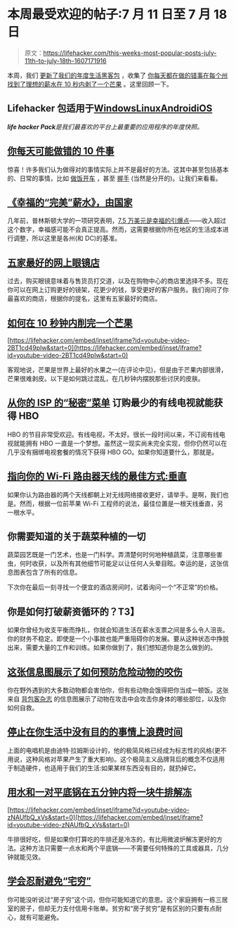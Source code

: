 # 本周最受欢迎的帖子:7 月 11 日至 7 月 18 日

> 原文：<https://lifehacker.com/this-weeks-most-popular-posts-july-11th-to-july-18th-1607171916>

本周，我们 [更新了我们的年度生活黑客包](https://lifehacker.com/lifehacker-pack-for-android-our-list-of-the-essential-819094535) ，收集了 [你每天都在做的错事](http://lifehacker.com/top-10-things-you-might-be-doing-wrong-every-day-1603832593)[在每个州找到了理想的薪水](http://lifehacker.com/the-perfect-salary-for-happiness-by-state-1605278164)[在 10 秒内剥了一个芒果](http://lifehacker.com/how-to-peel-a-mango-in-under-10-seconds-1603398060) 。这里回顾一下。



## Lifehacker 包适用于[Windows](http://lifehacker.com/lifehacker-pack-for-windows-our-list-of-the-best-windo-787533613)[Linux](http://lifehacker.com/lifehacker-pack-for-linux-our-list-of-the-essential-li-815376368)[Android](http://lifehacker.com/lifehacker-pack-for-android-our-list-of-the-essential-819094535)[iOS](http://lifehacker.com/lifehacker-pack-for-iphone-our-list-of-the-essential-i-804543677)

***life hacker Pack**是我们最喜欢的平台上最重要的应用程序的年度快照。*

## [你每天可能做错的 10 件事](http://lifehacker.com/top-10-things-you-might-be-doing-wrong-every-day-1603832593)

惊喜！许多我们认为做得对的事情实际上并不是最好的方法。这其中甚至包括基本的、日常的事情，比如 [做饭](http://lifehacker.com/the-stupid-things-you-do-in-the-kitchen-and-how-to-fix-5903931)[开车](http://lifehacker.com/top-10-ways-to-become-a-better-driver-1596820145) ，甚至 [握手](http://lifehacker.com/avoid-these-five-mistakes-and-never-give-a-bad-handshak-1178784076) (当然是分开的)。让我们来看看。

## [《幸福的“完美”薪水》，由国家](http://lifehacker.com/the-perfect-salary-for-happiness-by-state-1605278164)

几年前，普林斯顿大学的一项研究表明，[7.5 万美元是幸福的引爆点](http://lifehacker.com/75-000-is-the-perfect-salary-for-happiness-5632191)——收入超过这个数字，幸福感可能不会真正提高。然而，这需要根据你所在地区的生活成本进行调整，所以这里是各州(和 DC)的基准。

## [五家最好的网上眼镜店](http://lifehacker.com/five-best-online-glasses-stores-1603858245)

过去，购买眼镜意味着与售货员打交道，以及在购物中心的商店里选择不多。现在你可以在网上订购更好的镜架，花更少的钱，享受更好的客户服务。我们询问了你最喜欢的商店，根据你的提名，这里有五家最好的商店。

## [如何在 10 秒钟内削完一个芒果](http://lifehacker.com/how-to-peel-a-mango-in-under-10-seconds-1603398060)

 [https://lifehacker.com/embed/inset/iframe?id=youtube-video-2BT1cd49pIw&start=0](https://lifehacker.com/embed/inset/iframe?id=youtube-video-2BT1cd49pIw&start=0) 

客观地说，芒果是世界上最好的水果之一(在评论中见)，但是由于芒果内部很滑，芒果很难剥皮。以下是如何跳过混乱，在几秒钟内摆脱那些讨厌的皮肤。

## [从你的 ISP 的“秘密”菜单](http://lifehacker.com/get-hbo-without-cable-by-ordering-from-your-isps-secre-1606028407) 订购最少的有线电视就能获得 HBO

HBO 的节目非常受欢迎。有线电视，不太好。很长一段时间以来，不订阅有线电视就能拥有 HBO 一直是一个梦想。虽然这一现实尚未完全实现，但你仍然可以在几乎没有捆绑电视套餐的情况下获得 HBO GO。如果你知道要什么，那就是。

## [指向你的 Wi-Fi 路由器天线的最佳方式:垂直](http://lifehacker.com/the-best-way-to-point-your-wi-fi-router-antennas-perpe-1605924745)

如果你认为路由器的两个天线都朝上对无线网络接收更好，请举手。是啊，我们也是。然而，根据一位前苹果 Wi-Fi 工程师的说法，最佳位置是一根天线垂直，另一根水平。

## 你需要知道的关于蔬菜种植的一切

蔬菜园艺既是一门艺术，也是一门科学。弄清楚何时何地种植蔬菜，注意哪些害虫，何时收获，以及所有其他细节可能足以让任何人头晕目眩。幸运的是，这张信息图表包含了所有的信息。

下次你在最后一刻寻找一个便宜的酒店房间时，试着询问一个“不正常”的价格。

## 你是如何打破薪资循环的？T3】

如果你曾经为收支平衡而挣扎，你就会知道生活在薪水支票之间是多么令人沮丧。你的财务不稳定。即使是一个小事故也能严重阻碍你的发展。要从这种状态中挣脱出来，需要大量的工作和训练。如果你做到了，我们想知道你是怎么做到的。

## [这张信息图展示了如何预防危险动物的咬伤](http://lifehacker.com/this-infographic-shows-how-to-prevent-bites-from-danger-1604921441)

你在野外遇到的大多数动物都会害怕你，但有些动物会饿得把你当成一顿饭。这张来自 [背包客杂志](http://www.backpacker.com/) 的信息图展示了动物在攻击中会攻击你身体的哪些部位，以及你如何自救。

## [停止在你生活中没有目的的事情上浪费时间](http://lifehacker.com/stop-wasting-time-on-things-that-dont-have-a-purpose-in-1603502091)

上面的电唱机是由迪特·拉姆斯设计的，他的极简风格已经成为标志性的风格(更不用说，这种风格对苹果产生了重大影响)。这个极简主义品牌背后的概念不仅适用于制造硬件，也适用于我们的生活:如果某样东西没有目的，就扔掉它。

## [用水和一对平底锅在五分钟内将一块牛排解冻](http://lifehacker.com/defrost-a-steak-in-five-minutes-with-water-and-a-pair-o-1603540248)

 [https://lifehacker.com/embed/inset/iframe?id=youtube-video-zNAUfbQ_xVs&start=0](https://lifehacker.com/embed/inset/iframe?id=youtube-video-zNAUfbQ_xVs&start=0) 

牛排很好吃，但是如果你打算吃的牛排还是冷冻的，有比用微波炉解冻更好的方法。这种方法只需要一点水和两个平底锅——不需要任何特殊的工具或器具，几分钟就能见效。

## [学会忍耐避免“宅穷”](http://lifehacker.com/how-being-house-poor-happens-and-how-to-avoid-it-1606079501)

你可能没听说过“房子穷”这个词，但你可能知道它的意思。这个家庭拥有一栋三居室的房子，但却无力支付信用卡账单。贫穷和“房子贫穷”是有区别的只要有点耐心，就有可能避免。